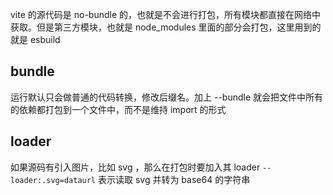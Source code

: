 
vite 的源代码是 no-bundle 的，也就是不会进行打包，所有模块都直接在网络中获取。但是第三方模块，也就是 node_modules 里面的部分会打包，这里用到的就是 esbuild

## bundle

运行默认只会做普通的代码转换，修改后缀名。加上 --bundle 就会把文件中所有的依赖都打包到一个文件中，而不是维持 import 的形式


## loader

如果源码有引入图片，比如 svg ，那么在打包时要加入其 loader 
`--loader:.svg=dataurl` 表示读取 svg 并转为 base64 的字符串

